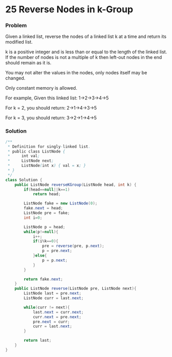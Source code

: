 # 25 Reverse Nodes in k-Group

### Problem
Given a linked list, reverse the nodes of a linked list k at a time and return its modified list.

k is a positive integer and is less than or equal to the length of the linked list. If the number of nodes is not a multiple of k then left-out nodes in the end should remain as it is.

You may not alter the values in the nodes, only nodes itself may be changed.

Only constant memory is allowed.

For example,
Given this linked list: 1->2->3->4->5

For k = 2, you should return: 2->1->4->3->5

For k = 3, you should return: 3->2->1->4->5

### Solution
```java
/**
 * Definition for singly-linked list.
 * public class ListNode {
 *     int val;
 *     ListNode next;
 *     ListNode(int x) { val = x; }
 * }
 */
class Solution {
    public ListNode reverseKGroup(ListNode head, int k) {
        if(head==null||k==1)
            return head;

        ListNode fake = new ListNode(0);
        fake.next = head;
        ListNode pre = fake;
        int i=0;

        ListNode p = head;
        while(p!=null){
            i++;
            if(i%k==0){
                pre = reverse(pre, p.next);
                p = pre.next;
            }else{
                p = p.next; 
            }
        }

        return fake.next; 
    }
    public ListNode reverse(ListNode pre, ListNode next){
        ListNode last = pre.next;
        ListNode curr = last.next;

        while(curr != next){
            last.next = curr.next;
            curr.next = pre.next;
            pre.next = curr;
            curr = last.next;
        }

        return last; 
    }
}
```